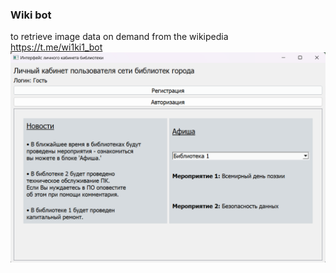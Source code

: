 ### Wiki bot ###
to retrieve image data on demand from the wikipedia
<br>
https://t.me/wi1ki1_bot
<br>
![alt text](https://github.com/17neverends/library_gui_for_user/blob/main/изображение_2023-10-13_161226466.png)  
